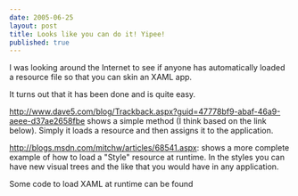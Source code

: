 ```yaml
--- 
date: 2005-06-25
layout: post
title: Looks like you can do it! Yipee!
published: true
---
```

I was looking around the Internet to see if anyone has automatically loaded a resource file so that you can skin an XAML app.<p />It turns out that it has been done and is quite easy.<p /><a href="http://www.dave5.com/blog/Trackback.aspx?guid=47778bf9-abaf-46a9-aeee-d37ae2658fbe">http://www.dave5.com/blog/Trackback.aspx?guid=47778bf9-abaf-46a9-aeee-d37ae2658fbe</a> shows a simple method (I think based on the link below).  Simply it loads a resource and then assigns it to the application.<p /><a href="http://blogs.msdn.com/mitchw/articles/68541.aspx">http://blogs.msdn.com/mitchw/articles/68541.aspx</a>: shows a more complete example of how to load a "Style" resource at runtime.  In the styles you can have new visual trees and the like that you would have in any application.<p />Some code to load XAML at runtime can be found<div class="blogger-post-footer"><img class="posterous_download_image" src="https://blogger.googleusercontent.com/tracker/8109338-111972641288721348?l=www.kinlan.co.uk%2Findex.html" height="1" alt="" width="1" /></div>
